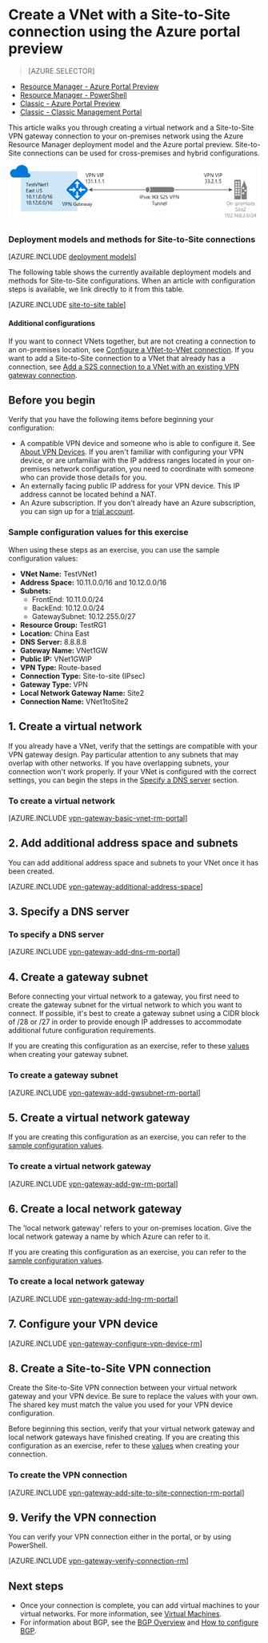 <properties
    pageTitle="Connect your on-premises network to an Azure virtual network: Site-to-Site VPN: Portal | Azure"
    description="Steps to create an IPsec connection from your on-premises network to an Azure virtual network over the public Internet. These steps will help you create a cross-premises Site-to-Site VPN Gateway connection using the portal."
    services="vpn-gateway"
    documentationcenter="na"
    author="cherylmc"
    manager="timlt"
    editor=""
    tags="azure-resource-manager" />
<tags
    ms.assetid="827a4db7-7fa5-4eaf-b7e1-e1518c51c815"
    ms.service="vpn-gateway"
    ms.devlang="na"
    ms.topic="hero-article"
    ms.tgt_pltfrm="na"
    ms.workload="infrastructure-services"
    ms.date="01/23/2017"
    wacn.date=""
    ms.author="cherylmc" />

# Create a VNet with a Site-to-Site connection using the Azure portal preview
> [AZURE.SELECTOR]
- [Resource Manager - Azure Portal Preview](/documentation/articles/vpn-gateway-howto-site-to-site-resource-manager-portal/)
- [Resource Manager - PowerShell](/documentation/articles/vpn-gateway-create-site-to-site-rm-powershell/)
- [Classic - Azure Portal Preview](/documentation/articles/vpn-gateway-howto-site-to-site-classic-portal/)
- [Classic - Classic Management Portal](/documentation/articles/vpn-gateway-site-to-site-create/)

This article walks you through creating a virtual network and a Site-to-Site VPN gateway connection to your on-premises network using the Azure Resource Manager deployment model and the Azure portal preview. Site-to-Site connections can be used for cross-premises and hybrid configurations.

![Site-to-Site VPN Gateway cross-premises connection diagram](./media/vpn-gateway-howto-site-to-site-resource-manager-portal/site-to-site-diagram.png)

### Deployment models and methods for Site-to-Site connections
[AZURE.INCLUDE [deployment models](../../includes/vpn-gateway-deployment-models-include.md)]

The following table shows the currently available deployment models and methods for Site-to-Site configurations. When an article with configuration steps is available, we link directly to it from this table.

[AZURE.INCLUDE [site-to-site table](../../includes/vpn-gateway-table-site-to-site-include.md)]

#### Additional configurations
If you want to connect VNets together, but are not creating a connection to an on-premises location, see [Configure a VNet-to-VNet connection](/documentation/articles/vpn-gateway-vnet-vnet-rm-ps/). If you want to add a Site-to-Site connection to a VNet that already has a connection, see [Add a S2S connection to a VNet with an existing VPN gateway connection](/documentation/articles/vpn-gateway-howto-multi-site-to-site-resource-manager-portal/).

## Before you begin
Verify that you have the following items before beginning your configuration:

* A compatible VPN device and someone who is able to configure it. See [About VPN Devices](/documentation/articles/vpn-gateway-about-vpn-devices/). If you aren't familiar with configuring your VPN device, or are unfamiliar with the IP address ranges located in your on-premises network configuration, you need to coordinate with someone who can provide those details for you.
* An externally facing public IP address for your VPN device. This IP address cannot be located behind a NAT.
* An Azure subscription. If you don't already have an Azure subscription, you can sign up for a [trial account](/pricing/1rmb-trial).

### <a name="values"></a>Sample configuration values for this exercise
When using these steps as an exercise, you can use the sample configuration values:

* **VNet Name:** TestVNet1
* **Address Space:** 10.11.0.0/16 and 10.12.0.0/16
* **Subnets:**
    * FrontEnd: 10.11.0.0/24
    * BackEnd: 10.12.0.0/24
    * GatewaySubnet: 10.12.255.0/27
* **Resource Group:** TestRG1
* **Location:** China East
* **DNS Server:** 8.8.8.8
* **Gateway Name:** VNet1GW
* **Public IP:** VNet1GWIP
* **VPN Type:** Route-based
* **Connection Type:** Site-to-site (IPsec)
* **Gateway Type:** VPN
* **Local Network Gateway Name:** Site2
* **Connection Name:** VNet1toSite2

## <a name="CreatVNet"></a>1. Create a virtual network
If you already have a VNet, verify that the settings are compatible with your VPN gateway design. Pay particular attention to any subnets that may overlap with other networks. If you have overlapping subnets, your connection won't work properly. If your VNet is configured with the correct settings, you can begin the steps in the [Specify a DNS server](#dns) section.

### To create a virtual network
[AZURE.INCLUDE [vpn-gateway-basic-vnet-rm-portal](../../includes/vpn-gateway-basic-vnet-rm-portal-include.md)]

## <a name="subnets"></a>2. Add additional address space and subnets
You can add additional address space and subnets to your VNet once it has been created.

[AZURE.INCLUDE [vpn-gateway-additional-address-space](../../includes/vpn-gateway-additional-address-space-include.md)]

## <a name="dns"></a>3. Specify a DNS server
### To specify a DNS server
[AZURE.INCLUDE [vpn-gateway-add-dns-rm-portal](../../includes/vpn-gateway-add-dns-rm-portal-include.md)]

## <a name="gatewaysubnet"></a>4. Create a gateway subnet
Before connecting your virtual network to a gateway, you first need to create the gateway subnet for the virtual network to which you want to connect. If possible, it's best to create a gateway subnet using a CIDR block of /28 or /27 in order to provide enough IP addresses to accommodate additional future configuration requirements.

If you are creating this configuration as an exercise, refer to these [values](#values) when creating your gateway subnet.

### To create a gateway subnet
[AZURE.INCLUDE [vpn-gateway-add-gwsubnet-rm-portal](../../includes/vpn-gateway-add-gwsubnet-rm-portal-include.md)]

## <a name="VNetGateway"></a>5. Create a virtual network gateway
If you are creating this configuration as an exercise, you can refer to the [sample configuration values](#values).

### To create a virtual network gateway
[AZURE.INCLUDE [vpn-gateway-add-gw-rm-portal](../../includes/vpn-gateway-add-gw-rm-portal-include.md)]

## <a name="LocalNetworkGateway"></a>6. Create a local network gateway
The 'local network gateway' refers to your on-premises location. Give the local network gateway a name by which Azure can refer to it. 

If you are creating this configuration as an exercise, you can refer to the [sample configuration values](#values).

### To create a local network gateway
[AZURE.INCLUDE [vpn-gateway-add-lng-rm-portal](../../includes/vpn-gateway-add-lng-rm-portal-include.md)]

## <a name="VPNDevice"></a>7. Configure your VPN device
[AZURE.INCLUDE [vpn-gateway-configure-vpn-device-rm](../../includes/vpn-gateway-configure-vpn-device-rm-include.md)]

## <a name="CreateConnection"></a>8. Create a Site-to-Site VPN connection
Create the Site-to-Site VPN connection between your virtual network gateway and your VPN device. Be sure to replace the values with your own. The shared key must match the value you used for your VPN device configuration. 

Before beginning this section, verify that your virtual network gateway and local network gateways have finished creating. If you are creating this configuration as an exercise, refer to these [values](#values) when creating your connection.

### To create the VPN connection
[AZURE.INCLUDE [vpn-gateway-add-site-to-site-connection-rm-portal](../../includes/vpn-gateway-add-site-to-site-connection-rm-portal-include.md)]

## <a name="VerifyConnection"></a>9. Verify the VPN connection
You can verify your VPN connection either in the portal, or by using PowerShell.

[AZURE.INCLUDE [vpn-gateway-verify-connection-rm](../../includes/vpn-gateway-verify-connection-rm-include.md)]

## Next steps
*  Once your connection is complete, you can add virtual machines to your virtual networks. For more information, see [Virtual Machines](/documentation/services/virtual-machines/).
*  For information about BGP, see the [BGP Overview](/documentation/articles/vpn-gateway-bgp-overview/) and [How to configure BGP](/documentation/articles/vpn-gateway-bgp-resource-manager-ps/).